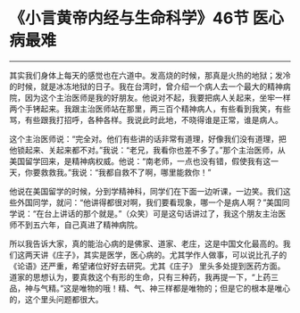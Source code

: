 # 《小言黄帝内经与生命科学》46节 医心病最难

------

其实我们身体上每天的感觉也在六道中。发高烧的时候，那真是火热的地狱；发冷的时候，就是冰冻地狱的日子。我在台湾时，曾介绍一个病人去一个最大的精神病院，因为这个主治医师是我的好朋友。他说对不起，我要把病人关起来，坐牢一样两个手铐起来。我跟主治医师站在那里，两三百个精神病人，有些看到我笑，有些骂，有些跟我打招呼，各种各样。我说此时此地，不晓得谁是正常，谁是病人。

这个主治医师说：“完全对。他们有些讲的话非常有道理，好像我们没有道理，把他锁起来、关起来都不对。”我说：“老兄，我看你也差不多了。”那个主治医师，从美国留学回来，是精神病权威。他说：“南老师，一点也没有错，假使我有这一天，你要救救我。”我说：“我都自救不了啊，哪里能救你！”

他说在美国留学的时候，分到学精神科，同学们在下面一边听课，一边笑。我们这些外国同学，就问：“他讲得都很对啊，我们要看现象，哪一个是病人啊？”美国同学说：“在台上讲话的那个就是。”（众笑）可是这句话讲过了，我这个朋友主治医师不到五六年，自己真进了精神病院。

所以我告诉大家，真的能治心病的是佛家、道家、老庄，这是中国文化最高的。我们这两天讲《庄子》，其实是医学，医心病的。尤其学作人做事，可以说比孔子的《论语》还严重，希望诸位好好去研究。尤其《庄子》 里头多处提到医药方面。道家的思想认为，要真救这个有形的生命，只有三种药，我再提一下，“上药三品，神与气精。”这是唯物的哦！精、气、神三样都是唯物的；但是它的根本是唯心的，这个里头问题都很大。